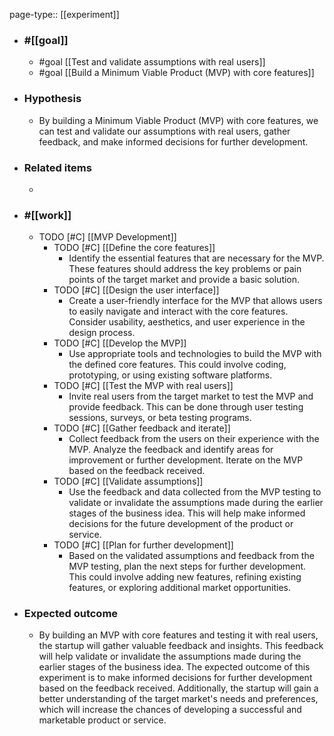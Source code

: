 page-type:: [[experiment]]



  - ### #[[goal]]
    - #goal [[Test and validate assumptions with real users]]
    - #goal [[Build a Minimum Viable Product (MVP) with core features]]
  - ### Hypothesis
    - By building a Minimum Viable Product (MVP) with core features, we can test and validate our assumptions with real users, gather feedback, and make informed decisions for further development.
  - ### Related items
    - 
  - ### #[[work]]
    - TODO [#C] [[MVP Development]]
      - TODO [#C] [[Define the core features]]
        - Identify the essential features that are necessary for the MVP. These features should address the key problems or pain points of the target market and provide a basic solution.
      - TODO [#C] [[Design the user interface]]
        - Create a user-friendly interface for the MVP that allows users to easily navigate and interact with the core features. Consider usability, aesthetics, and user experience in the design process.
      - TODO [#C] [[Develop the MVP]]
        - Use appropriate tools and technologies to build the MVP with the defined core features. This could involve coding, prototyping, or using existing software platforms.
      - TODO [#C] [[Test the MVP with real users]]
        - Invite real users from the target market to test the MVP and provide feedback. This can be done through user testing sessions, surveys, or beta testing programs.
      - TODO [#C] [[Gather feedback and iterate]]
        - Collect feedback from the users on their experience with the MVP. Analyze the feedback and identify areas for improvement or further development. Iterate on the MVP based on the feedback received.
      - TODO [#C] [[Validate assumptions]]
        - Use the feedback and data collected from the MVP testing to validate or invalidate the assumptions made during the earlier stages of the business idea. This will help make informed decisions for the future development of the product or service.
      - TODO [#C] [[Plan for further development]]
        - Based on the validated assumptions and feedback from the MVP testing, plan the next steps for further development. This could involve adding new features, refining existing features, or exploring additional market opportunities.
  - ### Expected outcome
    - By building an MVP with core features and testing it with real users, the startup will gather valuable feedback and insights. This feedback will help validate or invalidate the assumptions made during the earlier stages of the business idea. The expected outcome of this experiment is to make informed decisions for further development based on the feedback received. Additionally, the startup will gain a better understanding of the target market's needs and preferences, which will increase the chances of developing a successful and marketable product or service.











